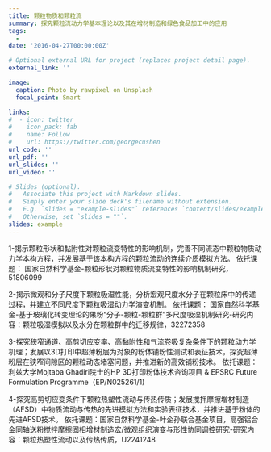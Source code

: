 ```yaml
---
title: 颗粒物质和颗粒流
summary: 探究颗粒流动力学基本理论以及其在增材制造和绿色食品加工中的应用
tags:
  - 
date: '2016-04-27T00:00:00Z'

# Optional external URL for project (replaces project detail page).
external_link: ''

image:
  caption: Photo by rawpixel on Unsplash
  focal_point: Smart

links:
#  - icon: twitter
#    icon_pack: fab
#    name: Follow
#    url: https://twitter.com/georgecushen
url_code: ''
url_pdf: ''
url_slides: ''
url_video: ''

# Slides (optional).
#   Associate this project with Markdown slides.
#   Simply enter your slide deck's filename without extension.
#   E.g. `slides = "example-slides"` references `content/slides/example-slides.md`.
#   Otherwise, set `slides = ""`.
slides: example
---
```


1-揭示颗粒形状和黏附性对颗粒流变特性的影响机制，完善不同流态中颗粒物质动力学本构方程，并发展基于该本构方程的颗粒流动的连续介质模拟方法。
依托课题： 国家自然科学基金-颗粒形状对颗粒物质流变特性的影响机制研究，51806099

2-揭示微观和分子尺度下颗粒吸湿性能，分析宏观尺度水分子在颗粒床中的传递过程，并建立不同尺度下颗粒吸湿动力学演变机制。
依托课题： 国家自然科学基金-基于玻璃化转变理论的果粉“分子-颗粒-颗粒群”多尺度吸湿机制研究-研究内容：颗粒吸湿模拟以及水分在颗粒群中的迁移规律，32272358

3-探究狭窄通道、高剪切应变率、高黏附性和气流卷吸复杂条件下的颗粒动力学机理；发展以3D打印中超薄粉层为对象的粉体铺粉性测试和表征技术，探究超薄粉层在狭窄间隙区的颗粒动态堵塞问题，并推进新的高效铺粉技术。
依托课题：利兹大学Mojtaba Ghadiri院士的HP 3D打印粉体技术咨询项目 & EPSRC Future Formulation Programme（EP/N025261/1)

4-探究高剪切应变条件下颗粒热塑性流动与传热传质；发展搅拌摩擦增材制造（AFSD）中物质流动与传热的先进模拟方法和实验表征技术，并推进基于粉体的先进AFSD技术。
依托课题：国家自然科学基金-叶企孙联合基金项目，高强铝合金同轴送粉搅拌摩擦固相增材制造宏/微观组织演变与形性协同调控研究-研究内容：颗粒热塑性流动以及传热传质，U2241248
